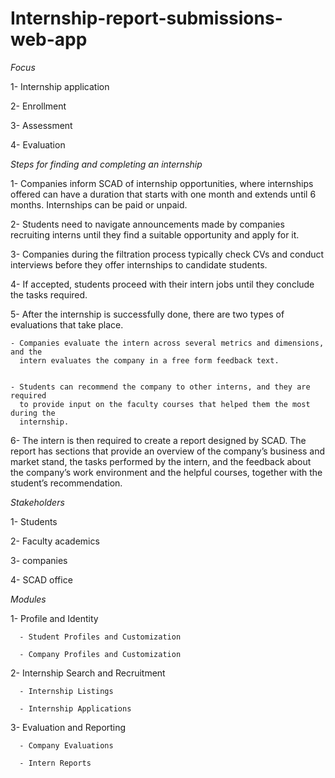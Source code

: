 # Internship-report-submissions-web-app
*Focus*  

1- Internship application  

2- Enrollment  

3- Assessment  

4- Evaluation  


*Steps for  finding and completing an internship*  

1- Companies inform SCAD of internship opportunities, where internships offered can
have a duration that starts with one month and extends until 6 months. Internships
can be paid or unpaid.  


2- Students need to navigate announcements made by companies recruiting interns
until they find a suitable opportunity and apply for it.  


3- Companies during the filtration process typically check CVs and conduct interviews
before they offer internships to candidate students.  


4- If accepted, students proceed with their intern jobs until they conclude the tasks
required.  


5- After the internship is successfully done, there are two types of evaluations that
take place.  

          
    - Companies evaluate the intern across several metrics and dimensions, and the
      intern evaluates the company in a free form feedback text.

          
    - Students can recommend the company to other interns, and they are required
      to provide input on the faculty courses that helped them the most during the
      internship.  
      

6- The intern is then required to create a report designed by SCAD. The report has
sections that provide an overview of the company’s business and market stand, the
tasks performed by the intern, and the feedback about the company’s work environment 
and the helpful courses, together with the student’s recommendation.  


*Stakeholders*  

1- Students   

2- Faculty academics   

3- companies  

4- SCAD office   


*Modules*  

1- Profile and Identity  

      - Student Profiles and Customization  
      
      - Company Profiles and Customization  
      
2- Internship Search and Recruitment  

      - Internship Listings  
      
      - Internship Applications  
      
3- Evaluation and Reporting  

      - Company Evaluations  
      
      - Intern Reports  
      
